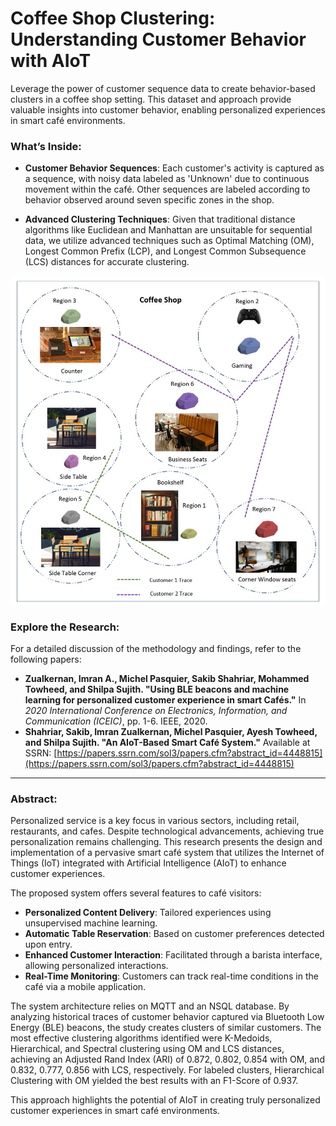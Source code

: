 # Coffee Shop Clustering: Understanding Customer Behavior with AIoT

Leverage the power of customer sequence data to create behavior-based clusters in a coffee shop setting. This dataset and approach provide valuable insights into customer behavior, enabling personalized experiences in smart café environments.

### What’s Inside:

- **Customer Behavior Sequences**: Each customer's activity is captured as a sequence, with noisy data labeled as 'Unknown' due to continuous movement within the café. Other sequences are labeled according to behavior observed around seven specific zones in the shop.

- **Advanced Clustering Techniques**: Given that traditional distance algorithms like Euclidean and Manhattan are unsuitable for sequential data, we utilize advanced techniques such as Optimal Matching (OM), Longest Common Prefix (LCP), and Longest Common Subsequence (LCS) distances for accurate clustering.

![Shop Layout](https://github.com/SakibShahriar95/coffee-shop-clustering/blob/master/Coffee%20Shop%20Outline.JPG)

### Explore the Research:

For a detailed discussion of the methodology and findings, refer to the following papers:

- **Zualkernan, Imran A., Michel Pasquier, Sakib Shahriar, Mohammed Towheed, and Shilpa Sujith. "Using BLE beacons and machine learning for personalized customer experience in smart Cafés."** In *2020 International Conference on Electronics, Information, and Communication (ICEIC)*, pp. 1-6. IEEE, 2020.
- **Shahriar, Sakib, Imran Zualkernan, Michel Pasquier, Ayesh Towheed, and Shilpa Sujith. "An AIoT-Based Smart Café System."** Available at SSRN: [https://papers.ssrn.com/sol3/papers.cfm?abstract_id=4448815](https://papers.ssrn.com/sol3/papers.cfm?abstract_id=4448815)

---

### Abstract:

Personalized service is a key focus in various sectors, including retail, restaurants, and cafes. Despite technological advancements, achieving true personalization remains challenging. This research presents the design and implementation of a pervasive smart café system that utilizes the Internet of Things (IoT) integrated with Artificial Intelligence (AIoT) to enhance customer experiences.

The proposed system offers several features to café visitors:
- **Personalized Content Delivery**: Tailored experiences using unsupervised machine learning.
- **Automatic Table Reservation**: Based on customer preferences detected upon entry.
- **Enhanced Customer Interaction**: Facilitated through a barista interface, allowing personalized interactions.
- **Real-Time Monitoring**: Customers can track real-time conditions in the café via a mobile application.

The system architecture relies on MQTT and an NSQL database. By analyzing historical traces of customer behavior captured via Bluetooth Low Energy (BLE) beacons, the study creates clusters of similar customers. The most effective clustering algorithms identified were K-Medoids, Hierarchical, and Spectral clustering using OM and LCS distances, achieving an Adjusted Rand Index (ARI) of 0.872, 0.802, 0.854 with OM, and 0.832, 0.777, 0.856 with LCS, respectively. For labeled clusters, Hierarchical Clustering with OM yielded the best results with an F1-Score of 0.937.

This approach highlights the potential of AIoT in creating truly personalized customer experiences in smart café environments.
